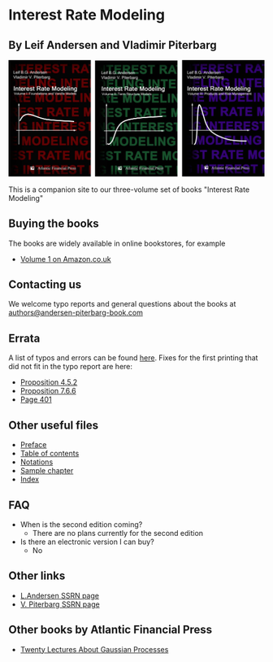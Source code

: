 # Interest Rate Modeling 
## By Leif Andersen and Vladimir Piterbarg

![](./images/Covers_Black_v1.jpg)

This is a companion site to our three-volume set of books "Interest Rate Modeling"

## Buying the books
The books are widely available in online bookstores, for example
* [Volume 1 on Amazon.co.uk](https://www.amazon.co.uk/dp/0984422102)

## Contacting us
We welcome typo reports and general questions about the books at authors@andersen-piterbarg-book.com

## Errata
A list of typos and errors can be found [here](./media/TypoReport.xls). Fixes for the first printing that did not fit in the typo report are here:
* [Proposition 4.5.2](./media/Prop_4_5_2_Fixed.pdf)
* [Proposition 7.6.6](./media/Proposition766Fixed.pdf)
* [Page 401](./media/p401-fixed.pdf)

## Other useful files
* [Preface](./media/preface-20100817.pdf)
* [Table of contents](./media/toc-20100817.pdf)
* [Notations](./media/Notations.pdf)
* [Sample chapter](./media/Ch15_LMM1_Sample.pdf)
* [Index](./media/index_20100806.pdf)

## FAQ
* When is the second edition coming?
    * There are no plans currently for the second edition
* Is there an electronic version I can buy?
    * No


## Other links
* [L.Andersen SSRN page](https://papers.ssrn.com/sol3/cf_dev/AbsByAuth.cfm?per_id=111031)
* [V. Piterbarg SSRN page](https://papers.ssrn.com/sol3/cf_dev/AbsByAuth.cfm?per_id=73196)

## Other books by Atlantic Financial Press
* [Twenty Lectures About Gaussian Processes](https://www.amazon.co.uk/dp/B01HC9HFTU/ref=cm_sw_em_r_mt_dp_ynJDFbMGEHZJP)